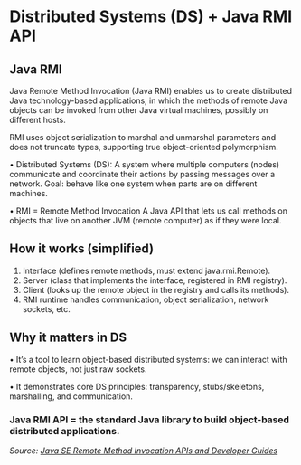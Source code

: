 # Distributed Systems (DS) + Java RMI API

## Java RMI 
Java Remote Method Invocation (Java RMI) enables us to create distributed Java technology-based applications, 
in which the methods of remote Java objects can be invoked from other Java virtual machines, possibly on different hosts. 

RMI uses object serialization to marshal and unmarshal parameters and does not truncate types, supporting true object-oriented polymorphism.

•	Distributed Systems (DS): 
A system where multiple computers (nodes) communicate and coordinate their actions by passing messages over a network. 
Goal: behave like one system when parts are on different machines.
  
•	RMI = Remote Method Invocation
A Java API that lets us call methods on objects that live on another JVM (remote computer) as if they were local.

## How it works (simplified)
1.	Interface (defines remote methods, must extend java.rmi.Remote).
2.	Server (class that implements the interface, registered in RMI registry).
3.	Client (looks up the remote object in the registry and calls its methods).
4.	RMI runtime handles communication, object serialization, network sockets, etc.

## Why it matters in DS
•	It’s a tool to learn object-based distributed systems: we can interact with remote objects, not just raw sockets.


•	It demonstrates core DS principles: transparency, stubs/skeletons, 
marshalling, and communication.

### Java RMI API = the standard Java library to build object-based distributed applications.

_Source: [Java SE Remote Method Invocation APIs and Developer Guides](https://docs.oracle.com/javase/8/docs/technotes/guides/rmi/index.html)_


